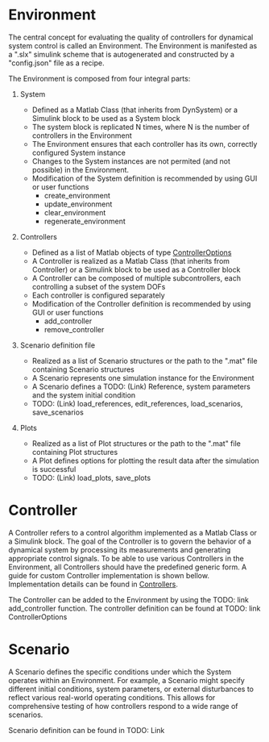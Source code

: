 # Environment

The central concept for evaluating the quality of controllers for dynamical system control is called an Environment.
The Environment is manifested as a ".slx" simulink scheme that is autogenerated and constructed by a "config.json"
file as a recipe.

The Environment is composed from four integral parts:

1) System
    - Defined as a Matlab Class (that inherits from DynSystem) or a Simulink block to be used as a System block
    - The system block is replicated N times, where N is the number of controllers in the Environment
    - The Environment ensures that each controller has its own, correctly configured System instance
    - Changes to the System instances are not permited (and not possible) in the Environment.
    - Modification of the System definition is recommended by using GUI or user functions
        - create_environment
        - update_environment
        - clear_environment
        - regenerate_environment

2) Controllers
    - Defined as a list of Matlab objects of type [ControllerOptions](./MatlabModel.md#controlleroptions)
    - A Controller is realized as a Matlab Class (that inherits from Controller) or a Simulink block to be used as a Controller block
    - A Controller can be composed of multiple subcontrollers, each controlling a subset of the system DOFs
    - Each controller is configured separately
    - Modification of the Controller definition is recommended by using GUI or user functions
        - add_controller
        - remove_controller


3) Scenario definition file
    - Realized as a list of Scenario structures or the path to the ".mat" file containing Scenario structures
    - A Scenario represents one simulation instance for the Environment
    - A Scenario defines a TODO: (Link) Reference, system parameters and the system initial condition
    - TODO: (Link) load_references, edit_references, load_scenarios, save_scenarios

4) Plots
    - Realized as a list of Plot structures or the path to the ".mat" file containing Plot structures
    - A Plot defines options for plotting the result data after the simulation is successful
    - TODO: (Link) load_plots, save_plots



# Controller

A Controller refers to a control algorithm implemented as a Matlab Class or a Simulink block.
The goal of the Controller is to govern the behavior of a dynamical system by processing its measurements
and generating appropriate control signals. To be able to use various Controllers in the Environment,
all Controllers should have the predefined generic form. A guide for custom Controller implementation is
shown bellow. Implementation details can be found in [Controllers](doc/Controllers.md).

The Controller can be added to the Environment by using the TODO: link add_controller function. The controller
definition can be found at TODO: link ControllerOptions



# Scenario

A Scenario defines the specific conditions under which the System operates within an Environment.
For example, a Scenario might specify different initial conditions, system parameters,
or external disturbances to reflect various real-world operating conditions.
This allows for comprehensive testing of how controllers respond to a wide range of scenarios.

Scenario definition can be found in TODO: Link




